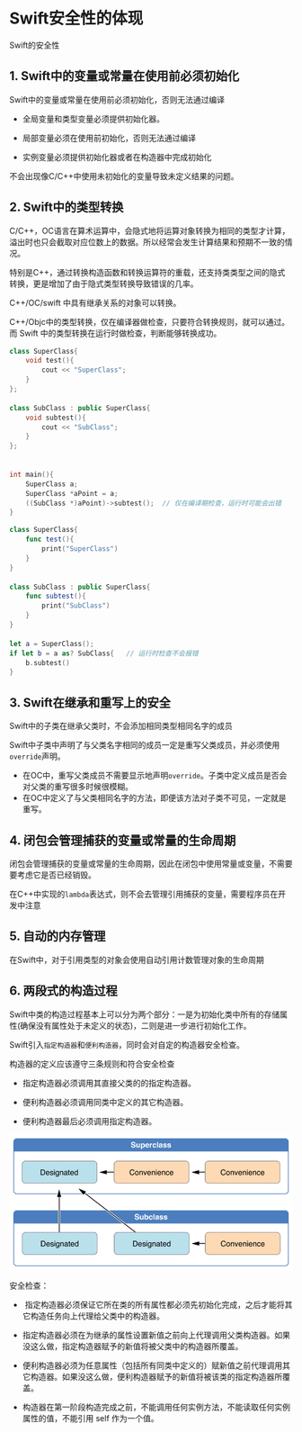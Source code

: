 # Swift安全性的体现

Swift的安全性

## 1. Swift中的变量或常量在使用前必须初始化

Swift中的变量或常量在使用前必须初始化，否则无法通过编译

- 全局变量和类型变量必须提供初始化器。

- 局部变量必须在使用前初始化，否则无法通过编译

- 实例变量必须提供初始化器或者在构造器中完成初始化

不会出现像C/C++中使用未初始化的变量导致未定义结果的问题。


## 2. Swift中的类型转换

C/C++，OC语言在算术运算中，会隐式地将运算对象转换为相同的类型才计算，溢出时也只会截取对应位数上的数据。所以经常会发生计算结果和预期不一致的情况。

特别是C++，通过转换构造函数和转换运算符的重载，还支持类类型之间的隐式转换，更是增加了由于隐式类型转换导致错误的几率。


C++/OC/swift 中具有继承关系的对象可以转换。

C++/Objc中的类型转换，仅在编译器做检查，只要符合转换规则，就可以通过。
而 Swift 中的类型转换在运行时做检查，判断能够转换成功。


```c++
class SuperClass{
    void test(){
        cout << "SuperClass";
    }
};

class SubClass : public SuperClass{
    void subtest(){
        cout << "SubClass";
    }
};


int main(){
    SuperClass a;
    SuperClass *aPoint = a;
    ((SubClass *)aPoint)->subtest();  // 仅在编译期检查，运行时可能会出错
}

```


```swift
class SuperClass{
    func test(){
        print("SuperClass")
    }
}

class SubClass : public SuperClass{
    func subtest(){
        print("SubClass")
    }
}

let a = SuperClass();
if let b = a as? SubClass{   // 运行时检查不会报错
    b.subtest()
}

```


## 3. Swift在继承和重写上的安全

Swift中的子类在继承父类时，不会添加相同类型相同名字的成员

Swift中子类中声明了与父类名字相同的成员一定是重写父类成员，并必须使用`override`声明。

- 在OC中，重写父类成员不需要显示地声明`override`。子类中定义成员是否会对父类的重写很多时候很模糊。
- 在OC中定义了与父类相同名字的方法，即便该方法对子类不可见，一定就是重写。



## 4. 闭包会管理捕获的变量或常量的生命周期

闭包会管理捕获的变量或常量的生命周期，因此在闭包中使用常量或变量，不需要要考虑它是否已经销毁。

在C++中实现的`lambda`表达式，则不会去管理引用捕获的变量，需要程序员在开发中注意

## 5. 自动的内存管理

在Swift中，对于引用类型的对象会使用自动引用计数管理对象的生命周期


## 6. 两段式的构造过程

Swift中类的构造过程基本上可以分为两个部分：一是为初始化类中所有的存储属性(确保没有属性处于未定义的状态)，二则是进一步进行初始化工作。

Swift引入`指定构造器`和`便利构造器`，同时会对自定的构造器安全检查。

构造器的定义应该遵守三条规则和符合安全检查

- 指定构造器必须调用其直接父类的的指定构造器。
  
- 便利构造器必须调用同类中定义的其它构造器。

- 便利构造器最后必须调用指定构造器。


![](https://github.com/existorlive/existorlivepic/raw/master/initializerDelegation01_2x.png)

安全检查：

-  指定构造器必须保证它所在类的所有属性都必须先初始化完成，之后才能将其它构造任务向上代理给父类中的构造器。

- 指定构造器必须在为继承的属性设置新值之前向上代理调用父类构造器。如果没这么做，指定构造器赋予的新值将被父类中的构造器所覆盖。

- 便利构造器必须为任意属性（包括所有同类中定义的）赋新值之前代理调用其它构造器。如果没这么做，便利构造器赋予的新值将被该类的指定构造器所覆盖。

- 构造器在第一阶段构造完成之前，不能调用任何实例方法，不能读取任何实例属性的值，不能引用 self 作为一个值。


